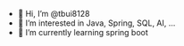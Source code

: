 - 👋 Hi, I’m @tbui8128
- 👀 I’m interested in Java, Spring, SQL, AI, ...
- 🌱 I’m currently learning spring boot

<!---
tbui8128/tbui8128 is a ✨ special ✨ repository because its `README.md` (this file) appears on your GitHub profile.
You can click the Preview link to take a look at your changes.
--->
